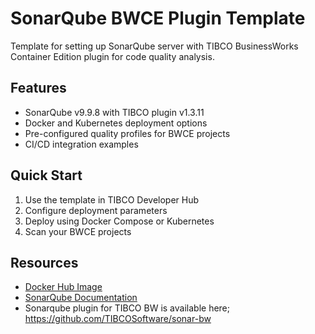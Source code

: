 # SonarQube BWCE Plugin Template

Template for setting up SonarQube server with TIBCO BusinessWorks Container Edition plugin for code quality analysis.

## Features
- SonarQube v9.9.8 with TIBCO plugin v1.3.11
- Docker and Kubernetes deployment options
- Pre-configured quality profiles for BWCE projects
- CI/CD integration examples

## Quick Start
1. Use the template in TIBCO Developer Hub
2. Configure deployment parameters
3. Deploy using Docker Compose or Kubernetes
4. Scan your BWCE projects

## Resources
- [Docker Hub Image](https://hub.docker.com/repository/docker/mpandav/tib-sonarqube-community-lts/general)
- [SonarQube Documentation](https://docs.sonarqube.org/)
- Sonarqube plugin for TIBCO BW is available here; https://github.com/TIBCOSoftware/sonar-bw
